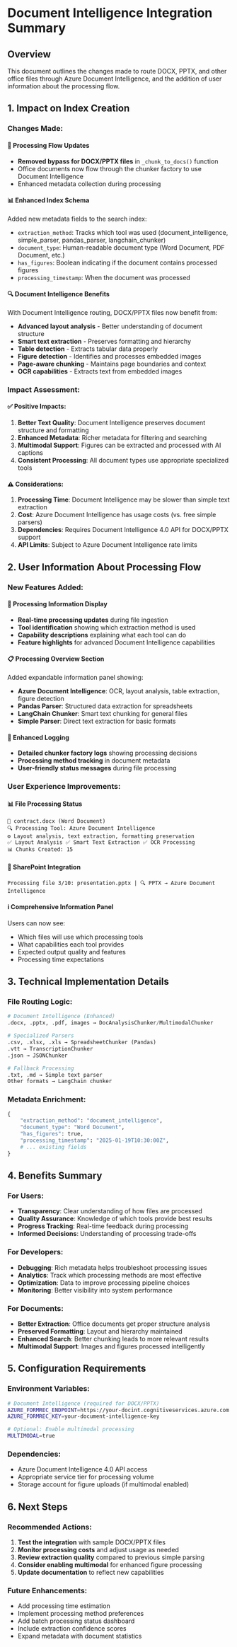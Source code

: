 # Document Intelligence Integration Summary

## Overview
This document outlines the changes made to route DOCX, PPTX, and other office files through Azure Document Intelligence, and the addition of user information about the processing flow.

## 1. Impact on Index Creation

### Changes Made:

#### 🔧 **Processing Flow Updates**
- **Removed bypass for DOCX/PPTX files** in `_chunk_to_docs()` function
- Office documents now flow through the chunker factory to use Document Intelligence
- Enhanced metadata collection during processing

#### 📊 **Enhanced Index Schema**
Added new metadata fields to the search index:
- `extraction_method`: Tracks which tool was used (document_intelligence, simple_parser, pandas_parser, langchain_chunker)
- `document_type`: Human-readable document type (Word Document, PDF Document, etc.)
- `has_figures`: Boolean indicating if the document contains processed figures
- `processing_timestamp`: When the document was processed

#### 🔍 **Document Intelligence Benefits**
With Document Intelligence routing, DOCX/PPTX files now benefit from:
- **Advanced layout analysis** - Better understanding of document structure
- **Smart text extraction** - Preserves formatting and hierarchy  
- **Table detection** - Extracts tabular data properly
- **Figure detection** - Identifies and processes embedded images
- **Page-aware chunking** - Maintains page boundaries and context
- **OCR capabilities** - Extracts text from embedded images

### Impact Assessment:

#### ✅ **Positive Impacts:**
1. **Better Text Quality**: Document Intelligence preserves document structure and formatting
2. **Enhanced Metadata**: Richer metadata for filtering and searching
3. **Multimodal Support**: Figures can be extracted and processed with AI captions
4. **Consistent Processing**: All document types use appropriate specialized tools

#### ⚠️ **Considerations:**
1. **Processing Time**: Document Intelligence may be slower than simple text extraction
2. **Cost**: Azure Document Intelligence has usage costs (vs. free simple parsers)
3. **Dependencies**: Requires Document Intelligence 4.0 API for DOCX/PPTX support
4. **API Limits**: Subject to Azure Document Intelligence rate limits

## 2. User Information About Processing Flow

### New Features Added:

#### 🎯 **Processing Information Display**
- **Real-time processing updates** during file ingestion
- **Tool identification** showing which extraction method is used
- **Capability descriptions** explaining what each tool can do
- **Feature highlights** for advanced Document Intelligence capabilities

#### 📋 **Processing Overview Section**
Added expandable information panel showing:
- **Azure Document Intelligence**: OCR, layout analysis, table extraction, figure detection
- **Pandas Parser**: Structured data extraction for spreadsheets
- **LangChain Chunker**: Smart text chunking for general files
- **Simple Parser**: Direct text extraction for basic formats

#### 🔄 **Enhanced Logging**
- **Detailed chunker factory logs** showing processing decisions
- **Processing method tracking** in document metadata
- **User-friendly status messages** during file processing

### User Experience Improvements:

#### 📊 **File Processing Status**
```
📄 contract.docx (Word Document)
🔍 Processing Tool: Azure Document Intelligence  
⚙️ Layout analysis, text extraction, formatting preservation
✅ Layout Analysis ✅ Smart Text Extraction ✅ OCR Processing
📊 Chunks Created: 15
```

#### 🎯 **SharePoint Integration**
```
Processing file 3/10: presentation.pptx | 🔍 PPTX → Azure Document Intelligence
```

#### ℹ️ **Comprehensive Information Panel**
Users can now see:
- Which files will use which processing tools
- What capabilities each tool provides
- Expected output quality and features
- Processing time expectations

## 3. Technical Implementation Details

### File Routing Logic:
```python
# Document Intelligence (Enhanced)
.docx, .pptx, .pdf, images → DocAnalysisChunker/MultimodalChunker

# Specialized Parsers  
.csv, .xlsx, .xls → SpreadsheetChunker (Pandas)
.vtt → TranscriptionChunker
.json → JSONChunker

# Fallback Processing
.txt, .md → Simple text parser
Other formats → LangChain chunker
```

### Metadata Enrichment:
```python
{
    "extraction_method": "document_intelligence",
    "document_type": "Word Document",
    "has_figures": true,
    "processing_timestamp": "2025-01-19T10:30:00Z",
    # ... existing fields
}
```

## 4. Benefits Summary

### For Users:
- **Transparency**: Clear understanding of how files are processed
- **Quality Assurance**: Knowledge of which tools provide best results
- **Progress Tracking**: Real-time feedback during processing
- **Informed Decisions**: Understanding of processing trade-offs

### For Developers:
- **Debugging**: Rich metadata helps troubleshoot processing issues
- **Analytics**: Track which processing methods are most effective
- **Optimization**: Data to improve processing pipeline choices
- **Monitoring**: Better visibility into system performance

### For Documents:
- **Better Extraction**: Office documents get proper structure analysis
- **Preserved Formatting**: Layout and hierarchy maintained
- **Enhanced Search**: Better chunking leads to more relevant results
- **Multimodal Support**: Images and figures processed intelligently

## 5. Configuration Requirements

### Environment Variables:
```bash
# Document Intelligence (required for DOCX/PPTX)
AZURE_FORMREC_ENDPOINT=https://your-docint.cognitiveservices.azure.com
AZURE_FORMREC_KEY=your-document-intelligence-key

# Optional: Enable multimodal processing
MULTIMODAL=true
```

### Dependencies:
- Azure Document Intelligence 4.0 API access
- Appropriate service tier for processing volume
- Storage account for figure uploads (if multimodal enabled)

## 6. Next Steps

### Recommended Actions:
1. **Test the integration** with sample DOCX/PPTX files
2. **Monitor processing costs** and adjust usage as needed
3. **Review extraction quality** compared to previous simple parsing
4. **Consider enabling multimodal** for enhanced figure processing
5. **Update documentation** to reflect new capabilities

### Future Enhancements:
- Add processing time estimation
- Implement processing method preferences
- Add batch processing status dashboard
- Include extraction confidence scores
- Expand metadata with document statistics
